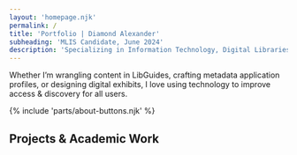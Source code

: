 ```yaml
---
layout: 'homepage.njk'
permalink: /
title: 'Portfolio | Diamond Alexander'
subheading: 'MLIS Candidate, June 2024'
description: 'Specializing in Information Technology, Digital Libraries, and Archives/Records Management'
---
```


Whether I’m wrangling content in LibGuides, crafting metadata application profiles, or designing digital exhibits, I love using technology to improve access & discovery for all users.

{% include 'parts/about-buttons.njk' %}

## Projects & Academic Work
